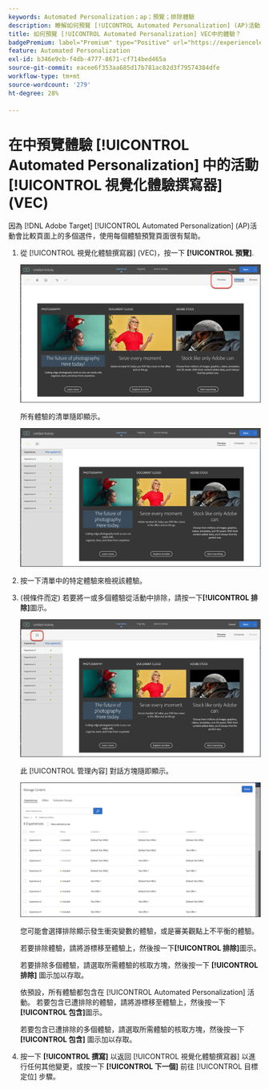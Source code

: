 ```yaml
---
keywords: Automated Personalization；ap；預覽；排除體驗
description: 瞭解如何預覽 [!UICONTROL Automated Personalization] (AP)活動在 [!DNL Adobe Target] 使用 [!UICONTROL 視覺化體驗撰寫器] (VEC)。
title: 如何預覽 [!UICONTROL Automated Personalization] VEC中的體驗？
badgePremium: label="Premium" type="Positive" url="https://experienceleague.adobe.com/docs/target/using/introduction/intro.html?lang=en#premium newtab=true" tooltip="檢視Target Premium包含的內容。"
feature: Automated Personalization
exl-id: b346e9cb-f4db-4777-8671-cf714bed465a
source-git-commit: eacee6f353aa685d17b781ac82d3f79574384dfe
workflow-type: tm+mt
source-wordcount: '279'
ht-degree: 28%

---
```


# 在中預覽體驗 [!UICONTROL Automated Personalization] 中的活動 [!UICONTROL 視覺化體驗撰寫器] (VEC)

因為 [!DNL Adobe Target] [!UICONTROL Automated Personalization] (AP)活動會比較頁面上的多個選件，使用每個體驗預覽頁面很有幫助。

1. 從 [!UICONTROL 視覺化體驗撰寫器] (VEC)，按一下 **[!UICONTROL 預覽]**.

   ![預覽圖示](/help/main/c-activities/t-automated-personalization/assets/preview.png)

   所有體驗的清單隨即顯示。

   ![預覽體驗](/help/main/c-activities/t-automated-personalization/assets/ap_preview-new.png)

1. 按一下清單中的特定體驗來檢視該體驗。

1. (視條件而定) 若要將一或多個體驗從活動中排除，請按一下&#x200B;**[!UICONTROL 排除]**&#x200B;圖示。

   ![排除圖示](/help/main/c-activities/t-automated-personalization/assets/ap_exclude-new.png)

   此 [!UICONTROL 管理內容] 對話方塊隨即顯示。

   ![管理內容對話方塊](/help/main/c-activities/t-automated-personalization/assets/preview-exclude.png)

   您可能會選擇排除顯示發生衝突變數的體驗，或是審美觀點上不平衡的體驗。

   若要排除體驗，請將游標移至體驗上，然後按一下&#x200B;**[!UICONTROL 排除]**&#x200B;圖示。

   若要排除多個體驗，請選取所需體驗的核取方塊，然後按一下 **[!UICONTROL 排除]** 圖示加以存取。

   依預設，所有體驗都包含在 [!UICONTROL Automated Personalization] 活動。 若要包含已遭排除的體驗，請將游標移至體驗上，然後按一下&#x200B;**[!UICONTROL 包含]**&#x200B;圖示。

   若要包含已遭排除的多個體驗，請選取所需體驗的核取方塊，然後按一下 **[!UICONTROL 包含]** 圖示加以存取。

1. 按一下 **[!UICONTROL 撰寫]** 以返回 [!UICONTROL 視覺化體驗撰寫器] 以進行任何其他變更，或按一下 **[!UICONTROL 下一個]** 前往 [!UICONTROL 目標定位] 步驟。

